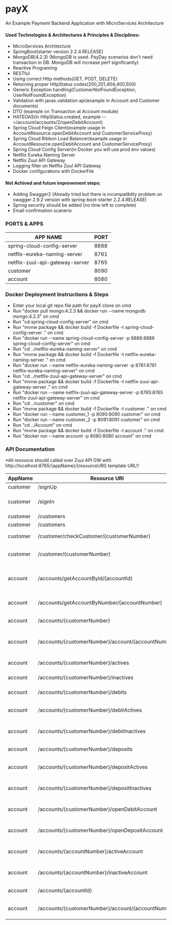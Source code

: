 # payX
An Example Payment Backend Application with MicroServices Architecture

#### Used Technologies & Architectures & Principles & Disciplines:
- MicroServices Architecture
- SpringBoot(starter version 2.2.4.RELEASE)
- MongoDB(4.2.3) (MongoDB is used. PayDay scenarios don't need transaction in DB. MongoDB will increase perf significantly)
- Reactive Programing
- RESTful
- Using correct Http methods(GET, POST, DELETE)
- Returning proper HttpStatus codes(200,201,404,400,500)
- Generic Exception handling(CustomerNotFoundException, UserNotFoundException)
- Validation with javax.validation api(example in Account and Customer documents)
- DTO (example on Transaction at Account module)
- HATEOAS(in HttpStatus.created, example -->/account/accounts/2/openDebitAccount)
- Spring Cloud Feign Client(example usage in AccountResource.openDebitAccount and CustomerServiceProxy)
- Spring Cloud Ribbon Load Balancer(example usage in AccountResource.openDebitAccount and CustomerServiceProxy)
- Spring Cloud Config Server(in Docker you will use prod env values)
- Netflix Eureka Naming Server
- Netflix Zuul API Gateway
- Logging filter on Netflix Zuul API Gateway
- Docker configurations with DockerFile

#### Not Achived and future improvement steps:
- Adding Swagger2 (Already tried but there is incompatiblity problem on swagger 2.9.2 version with spring-boot-starter 2.2.4.RELEASE)
- Spring security should be added (no time left to complete)
- Email confirmation scanerio

### PORTS & APPS
APP NAME | PORT
------------ | -------------
spring-cloud-config-server | 8888
netflix-eureka-naming-server | 8761
netflix-zuul-api-gateway-server | 8765
customer | 8090
account | 8080

### Docker Deployment Instructions & Steps
- Enter your local git repo file path for payX clone on cmd
- Run "docker pull mongo:4.2.3 && docker run --name mongodb mongo:4.2.3" on cmd
- Run "cd spring-cloud-config-server" on cmd
- Run "mvnw package && docker build -f Dockerfile -t spring-cloud-config-server ." on cmd
- Run "docker run --name spring-cloud-config-server -p 8888:8888 spring-cloud-config-server" on cmd
- Run "cd ../netflix-eureka-naming-server" on cmd
- Run "mvnw package && docker build -f Dockerfile -t netflix-eureka-naming-server ." on cmd
- Run "docker run --name netflix-eureka-naming-server -p 8761:8761 netflix-eureka-naming-server" on cmd
- Run "cd ../netflix-zuul-api-gateway-server" on cmd
- Run "mvnw package && docker build -f Dockerfile -t netflix-zuul-api-gateway-server ." on cmd
- Run "docker run --name netflix-zuul-api-gateway-server -p 8765:8765 netflix-zuul-api-gateway-server" on cmd
- Run "cd ../customer" on cmd
- Run "mvnw package && docker build -f Dockerfile -t customer ." on cmd
- Run "docker run --name customer_1 -p 8090:8090 customer" on cmd
- Run "docker run --name customer_2 -p 8091:8091 customer" on cmd
- Run "cd ../Account" on cmd
- Run "mvnw package && docker build -f Dockerfile -t account ." on cmd
- Run "docker run --name account -p 8080:8080 account" on cmd

### API Documentation
*All resource should called over Zuul API GW with http://localhost:8765/{appName}/{resourceURI} template URL!!

AppName | Resource URI | Method | Description
------------ | ------------- | ------------- | -------------
customer | /signUp | POST | create customer
customer | /signIn | POST | checks given email & password. Returns 200 if it is correct.
customer | /customers | GET | get all customers
customer | /customers | GET | get all customers
customer | /customer/checkCustomer/{customerNumber} | GET | checks customer number is correct
customer | /customer/{customerNumber} | GET | get customer by given customer number
account | /accounts/getAccountById/{accountId} | GET | get account by given accountId(MongoDB Id)
account | /accounts/getAccountByNumber/{accountNumber} | GET | get account by given accountNumber
account | /accounts/{customerNumber} | GET | get customer's all accounts
account | /accounts/{customerNumber}/account/{accountNumber} | GET | get customer's account by customer and account numbers
account | /accounts/{customerNumber}/actives | GET | get customer's active accounts
account | /accounts/{customerNumber}/inactives | GET | get customer's inactives accounts
account | /accounts/{customerNumber}/debits | GET | get customer's debits accounts
account | /accounts/{customerNumber}/debitActives | GET | get customer's debitActives accounts
account | /accounts/{customerNumber}/debitInactives | GET | get customer's debitInactives accounts
account | /accounts/{customerNumber}/deposits | GET | get customer's deposits accounts
account | /accounts/{customerNumber}/depositActives | GET | get customer's depositActives accounts
account | /accounts/{customerNumber}/depositInactives | GET | get customer's depositInactives accounts
account | /accounts/{customerNumber}/openDebitAccount | POST | creates debit account for given customer number
account | /accounts/{customerNumber}/openDepositAccount | POST | creates deposit account for given customer number
account | /accounts/{accountNumber}/activeAccount | POST | activates the account for given account number
account | /accounts/{accountNumber}/inactiveAccount | POST | inactive the account for given account number
account | /accounts/{accountId} | DELETE | deletes the account by given accountId
account | /accounts/{customerNumber}/account/{accountNumber} | DELETE | deletes the account by given customer and account number











